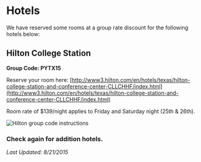 # Hotels

We have reserved some rooms at a group rate discount for the following hotels below:

## Hilton College Station

**Group Code: PYTX15**

Reserve your room here: [http://www3.hilton.com/en/hotels/texas/hilton-college-station-and-conference-center-CLLCHHF/index.html](http://www3.hilton.com/en/hotels/texas/hilton-college-station-and-conference-center-CLLCHHF/index.html)

Room rate of $139/night applies to Friday and Saturday night (25th & 26th).

![Hilton group code instructions](img/hilton-2015.jpg)

### Check again for addition hotels.

*Last Updated: 8/21/2015*
